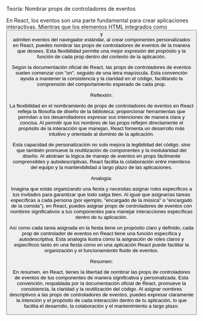 Teoría: Nombrar props de controladores de eventos 


En React, los eventos son una parte fundamental para crear aplicaciones interactivas.
 Mientras que los elementos HTML integrados como <button> y <div> admiten eventos 
 del navegador estándar, al crear componentes personalizados en React, puedes nombrar 
 las props de controladores de eventos de la manera que desees. Esta flexibilidad permite 
 una mejor expresión del propósito y la función de cada prop dentro del contexto de la aplicación.

Según la documentación oficial de React, las props de controladores de eventos suelen 
comenzar con "on", seguido de una letra mayúscula. Esta convención ayuda a mantener 
la consistencia y la claridad en el código, facilitando la comprensión del comportamiento 
esperado de cada prop.

Reflexión:

La flexibilidad en el nombramiento de props de controladores de eventos en React refleja 
la filosofía de diseño de la biblioteca: proporcionar herramientas que permitan a los 
desarrolladores expresar sus intenciones de manera clara y concisa. Al permitir que los 
nombres de las props reflejen directamente el propósito de la interacción que manejan, 
React fomenta un desarrollo más intuitivo y orientado al dominio de la aplicación.

Esta capacidad de personalización no solo mejora la legibilidad del código, sino que 
también promueve la reutilización de componentes y la modularidad del diseño. 
Al abstraer la lógica de manejo de eventos en props fácilmente comprensibles y 
autodescriptivas, React facilita la colaboración entre miembros del equipo y la mantenibilidad 
a largo plazo de las aplicaciones.

Analogía:

Imagina que estás organizando una fiesta y necesitas asignar roles específicos a 
tus invitados para garantizar que todo salga bien. Al igual que asignarías tareas 
específicas a cada persona (por ejemplo, "encargado de la música" o "encargado de 
la comida"), en React, puedes asignar props de controladores de eventos con nombres 
significativos a tus componentes para manejar interacciones específicas dentro de tu aplicación.

Así como cada tarea asignada en la fiesta tiene un propósito claro y definido, 
cada prop de controlador de eventos en React tiene una función específica y autodescriptiva. 
Esta analogía ilustra cómo la asignación de roles claros y específicos tanto en una 
fiesta como en una aplicación React puede facilitar la organización y el funcionamiento 
fluido de eventos.

Resumen:

En resumen, en React, tienes la libertad de nombrar las props de controladores 
de eventos de tus componentes de manera significativa y personalizada. 
Esta convención, respaldada por la documentación oficial de React, promueve la consistencia, 
la claridad y la reutilización del código. Al asignar nombres descriptivos a las props de
controladores de eventos, puedes expresar claramente la intención y el propósito de cada 
interacción dentro de tu aplicación, lo que facilita el desarrollo, la colaboración y el 
mantenimiento a largo plazo.